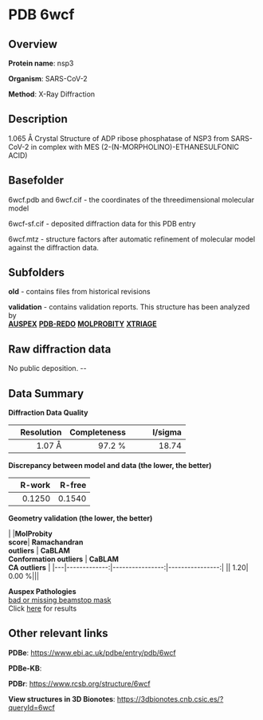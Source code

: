 # PDB 6wcf

## Overview

**Protein name**: nsp3

**Organism**: SARS-CoV-2

**Method**: X-Ray Diffraction

## Description

1.065 Å Crystal Structure of ADP ribose phosphatase of NSP3 from SARS-CoV-2 in complex with MES (2-(N-MORPHOLINO)-ETHANESULFONIC ACID) 

## Basefolder

6wcf.pdb and 6wcf.cif - the coordinates of the threedimensional molecular model

6wcf-sf.cif - deposited diffraction data for this PDB entry

6wcf.mtz - structure factors after automatic refinement of molecular model against the diffraction data.

## Subfolders



**old** - contains files from historical revisions

**validation** - contains validation reports. This structure has been analyzed by <br>[**AUSPEX**](https://github.com/thorn-lab/coronavirus_structural_task_force/tree/master/pdb/nsp3/SARS-CoV-2/6wcf/validation/auspex) [**PDB-REDO**](https://github.com/thorn-lab/coronavirus_structural_task_force/tree/master/pdb/nsp3/SARS-CoV-2/6wcf/validation/pdb-redo) [**MOLPROBITY**](https://github.com/thorn-lab/coronavirus_structural_task_force/tree/master/pdb/nsp3/SARS-CoV-2/6wcf/validation/molprobity) [**XTRIAGE**](https://github.com/thorn-lab/coronavirus_structural_task_force/blob/master/pdb/nsp3/SARS-CoV-2/6wcf/validation/Xtriage_output.log)   



## Raw diffraction data

No public deposition. --<br> 

## Data Summary
**Diffraction Data Quality**

|   | Resolution | Completeness| I/sigma |
|---|-------------:|----------------:|--------------:|
|   |1.07 Å|97.2  %|<img width=50/>18.74|

**Discrepancy between model and data (the lower, the better)**

|   | **R-work**| **R-free**   
|---|-------------:|----------------:|           
||  0.1250|  0.1540|

**Geometry validation (the lower, the better)**

|   |**MolProbity<br>score**| **Ramachandran<br>outliers** | **CaBLAM<br>Conformation outliers** | **CaBLAM<br>CA outliers** |
|---|-------------:|----------------:|----------------:|
||  1.20|  0.00 %|||

**Auspex Pathologies**<br> [bad or missing beamstop mask](https://www.auspex.de/pathol/#2)<br>Click [here](https://github.com/thorn-lab/coronavirus_structural_task_force/blob/master/pdb/nsp3/SARS-CoV-2/6wcf/validation/auspex/6wcf_auspex_comments.txt)  for results

 



## Other relevant links 
**PDBe**:  https://www.ebi.ac.uk/pdbe/entry/pdb/6wcf

**PDBe-KB**:  
 
**PDBr**: https://www.rcsb.org/structure/6wcf 

**View structures in 3D Bionotes**: https://3dbionotes.cnb.csic.es/?queryId=6wcf

